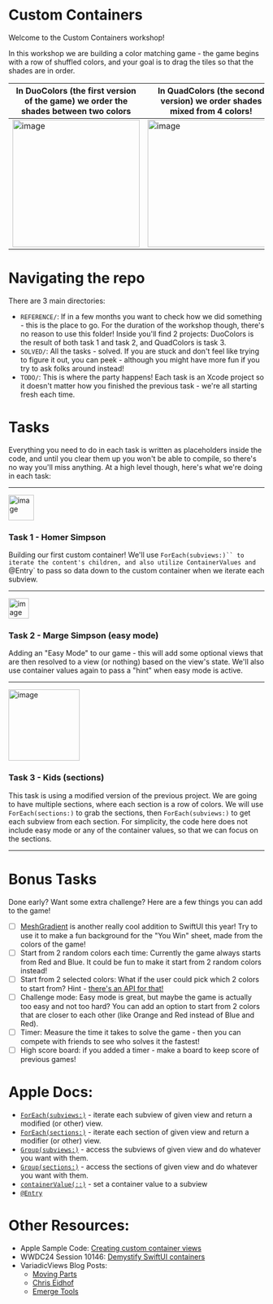 # Custom Containers

Welcome to the Custom Containers workshop!

In this workshop we are building a color matching game - the game begins with a row of shuffled colors, and your goal is to drag the tiles so that the shades are in order.

|In DuoColors (the first version of the game) we order the shades between two colors|In QuadColors (the second version) we order shades mixed from 4 colors!|
|-|-|
|<img width="250" alt="image" src="https://github.com/user-attachments/assets/d0c3c2d8-a709-46dc-8517-93ddbba7c4e4">|<img width="250" alt="image" src="https://github.com/user-attachments/assets/ebe3c6ff-b6a9-49c1-996e-9dccd09f7e45">|


# Navigating the repo
There are 3 main directories:
- `REFERENCE/`: If in a few months you want to check how we did something - this is the place to go. For the duration of the workshop though, there's no reason to use this folder! Inside you'll find 2 projects: DuoColors is the result of both task 1 and task 2, and QuadColors is task 3.
- `SOLVED/`: All the tasks - solved. If you are stuck and don't feel like trying to figure it out, you can peek - although you might have more fun if you try to ask folks around instead!
- `TODO/`: This is where the party happens! Each task is an Xcode project so it doesn't matter how you finished the previous task - we're all starting fresh each time.

# Tasks
Everything you need to do in each task is written as placeholders inside the code, and until you clear them up you won't be able to compile, so there's no way you'll miss anything. At a high level though, here's what we're doing in each task:

---

<img width="50" alt="image" src="https://github.com/user-attachments/assets/c57dc1a8-11b3-4dd5-ab2a-6ca79b366143">

### Task 1 - Homer Simpson
Building our first custom container! We'll use `ForEach(subviews:)`` to iterate the content's children, and also utilize ContainerValues and `@Entry` to pass so data down to the custom container when we iterate each subview.

---

<img width="40" alt="image" src="https://github.com/user-attachments/assets/92a716cc-056b-498b-800d-ee257a4e02b1">

### Task 2 - Marge Simpson (easy mode)
Adding an "Easy Mode" to our game - this will add some optional views that are then resolved to a view (or nothing) based on the view's state.
We'll also use container values again to pass a "hint" when easy mode is active.

---

<img width="140" alt="image" src="https://github.com/user-attachments/assets/3cf81159-876d-45e8-976d-064e5ff3a5d3">

### Task 3 - Kids (sections)
This task is using a modified version of the previous project. We are going to have multiple sections, where each section is a row of colors. We will use `ForEach(sections:)` to grab the sections, then `ForEach(subviews:)` to get each subview from each section.
For simplicity, the code here does not include easy mode or any of the container values, so that we can focus on the sections.

---

# Bonus Tasks
Done early? Want some extra challenge? Here are a few things you can add to the game!

- [ ] [MeshGradient](https://developer.apple.com/documentation/swiftui/meshgradient) is another really cool addition to SwiftUI this year! Try to use it to make a fun background for the "You Win" sheet, made from the colors of the game!
- [ ] Start from 2 random colors each time: Currently the game always starts from Red and Blue. It could be fun to make it start from 2 random colors instead!
- [ ] Start from 2 selected colors: What if the user could pick which 2 colors to start from? Hint - [there's an API for that!](https://developer.apple.com/documentation/swiftui/colorpicker)
- [ ] Challenge mode: Easy mode is great, but maybe the game is actually too easy and not too hard? You can add an option to start from 2 colors that are closer to each other (like Orange and Red instead of Blue and Red).
- [ ] Timer: Measure the time it takes to solve the game - then you can compete with friends to see who solves it the fastest!
- [ ] High score board: if you added a timer - make a board to keep score of previous games!

# Apple Docs:
- [`ForEach(subviews:)`](https://developer.apple.com/documentation/swiftui/foreach/init(subviews:content:)) - iterate each subview of given view and return a modified (or other) view.
- [`ForEach(sections:)`](https://developer.apple.com/documentation/swiftui/foreach/init(sections:content:)) - iterate each section of given view and return a modifier (or other) view.
- [`Group(subviews:)`](https://developer.apple.com/documentation/swiftui/group/init(subviews:transform:)) - access the subviews of given view and do whatever you want with them.
- [`Group(sections:)`](https://developer.apple.com/documentation/swiftui/group/init(sections:transform:)) - access the sections of given view and do whatever you want with them.
- [`containerValue(::)`](https://developer.apple.com/documentation/swiftui/view/containervalue(_:_:)) - set a container value to a subview
- [`@Entry`](https://developer.apple.com/documentation/swiftui/entry()#Container-Values)

# Other Resources:
- Apple Sample Code: [Creating custom container views](https://developer.apple.com/documentation/swiftui/creating-custom-container-views)
- WWDC24 Session 10146: [Demystify SwiftUI containers](https://developer.apple.com/wwdc24/10146)
- VariadicViews Blog Posts:
  - [Moving Parts](https://movingparts.io/variadic-views-in-swiftui)
  - [Chris Eidhof](https://chris.eidhof.nl/post/variadic-views/)
  - [Emerge Tools](https://www.emergetools.com/blog/posts/how-to-use-variadic-view)
